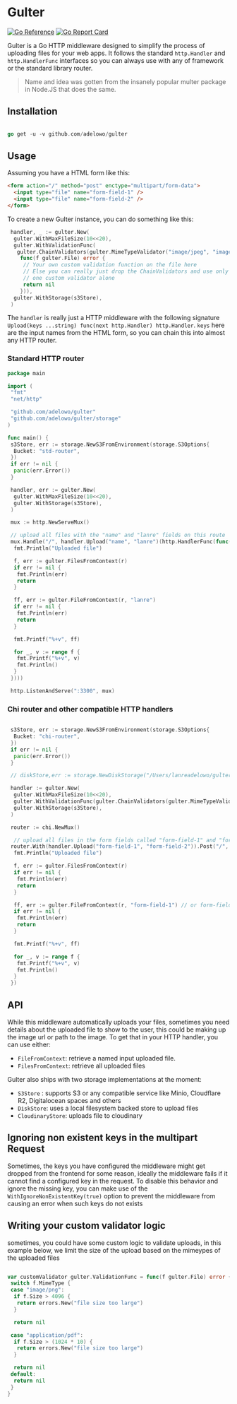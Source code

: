 # Gulter

[![Go Reference](https://pkg.go.dev/badge/github.com/adelowo/gulter.svg)](https://pkg.go.dev/github.com/adelowo/gulter)
[![Go Report Card](https://goreportcard.com/badge/github.com/adelowo/gulter)](https://goreportcard.com/report/github.com/adelowo/gulter)

Gulter is a Go HTTP middleware designed to simplify the process of uploading files
for your web apps. It follows the standard
`http.Handler` and `http.HandlerFunc` interfaces so you can
always use with any of framework or the standard library router.

> Name and idea was gotten from the insanely popular multer package
> in Node.JS that does the same.

## Installation

```go

go get -u -v github.com/adelowo/gulter

```

## Usage

Assuming you have a HTML form like this:

```html
<form action="/" method="post" enctype="multipart/form-data">
  <input type="file" name="form-field-1" />
  <input type="file" name="form-field-2" />
</form>
```

To create a new Gulter instance, you can do something like this:

```go
 handler, _ := gulter.New(
  gulter.WithMaxFileSize(10<<20),
  gulter.WithValidationFunc(
   gulter.ChainValidators(gulter.MimeTypeValidator("image/jpeg", "image/png"),
    func(f gulter.File) error {
     // Your own custom validation function on the file here
     // Else you can really just drop the ChainValidators and use only the MimeTypeValidator or just
     // one custom validator alone
     return nil
    })),
  gulter.WithStorage(s3Store),
 )
```

The `handler` is really just a HTTP middleware with the following signature
`Upload(keys ...string) func(next http.Handler) http.Handler`. `keys` here
are the input names from the HTML form, so you can chain this into almost any HTTP
router.

### Standard HTTP router

```go
package main

import (
 "fmt"
 "net/http"

 "github.com/adelowo/gulter"
 "github.com/adelowo/gulter/storage"
)

func main() {
 s3Store, err := storage.NewS3FromEnvironment(storage.S3Options{
  Bucket: "std-router",
 })
 if err != nil {
  panic(err.Error())
 }

 handler, err := gulter.New(
  gulter.WithMaxFileSize(10<<20),
  gulter.WithStorage(s3Store),
 )

 mux := http.NewServeMux()

 // upload all files with the "name" and "lanre" fields on this route
 mux.Handle("/", handler.Upload("name", "lanre")(http.HandlerFunc(func(w http.ResponseWriter, r *http.Request) {
  fmt.Println("Uploaded file")

  f, err := gulter.FilesFromContext(r)
  if err != nil {
   fmt.Println(err)
   return
  }

  ff, err := gulter.FileFromContext(r, "lanre")
  if err != nil {
   fmt.Println(err)
   return
  }

  fmt.Printf("%+v", ff)

  for _, v := range f {
   fmt.Printf("%+v", v)
   fmt.Println()
  }
 })))

 http.ListenAndServe(":3300", mux)

```

### Chi router and other compatible HTTP handlers

```go

 s3Store, err := storage.NewS3FromEnvironment(storage.S3Options{
  Bucket: "chi-router",
 })
 if err != nil {
  panic(err.Error())
 }

 // diskStore,err := storage.NewDiskStorage("/Users/lanreadelowo/gulter-uploads/")

 handler := gulter.New(
  gulter.WithMaxFileSize(10<<20),
  gulter.WithValidationFunc(gulter.ChainValidators(gulter.MimeTypeValidator("image/jpeg", "image/png"))),
  gulter.WithStorage(s3Store),
 )

 router := chi.NewMux()

  // upload all files in the form fields called "form-field-1" and "form-field-2"
 router.With(handler.Upload("form-field-1", "form-field-2")).Post("/", func(w http.ResponseWriter, r *http.Request) {
  fmt.Println("Uploaded file")

  f, err := gulter.FilesFromContext(r)
  if err != nil {
   fmt.Println(err)
   return
  }

  ff, err := gulter.FileFromContext(r, "form-field-1") // or form-field-2
  if err != nil {
   fmt.Println(err)
   return
  }

  fmt.Printf("%+v", ff)

  for _, v := range f {
   fmt.Printf("%+v", v)
   fmt.Println()
  }
 })

```

## API

While this middleware automatically uploads your files, sometimes you need
details about the uploaded file to show to the user, this could be making up the
image url or path to the image. To get that in your HTTP handler, you can use either:

- `FileFromContext`: retrieve a named input uploaded file.
- `FilesFromContext`: retrieve all uploaded files

Gulter also ships with two storage implementations at the moment:

- `S3Store` : supports S3 or any compatible service like Minio, Cloudflare R2, Digitalocean spaces and others
- `DiskStore`: uses a local filesystem backed store to upload files
- `CloudinaryStore`: uploads file to cloudinary

## Ignoring non existent keys in the multipart Request

Sometimes, the keys you have configured the middleware might get dropped from the
frontend for some reason, ideally the middleware fails if it cannot find a
configured key in the request. To disable this behavior and ignore the missing
key, you can make use of the `WithIgnoreNonExistentKey(true)` option to prevent the
middleware from causing an error when such keys do not exists

## Writing your custom validator logic

sometimes, you could have some custom logic to validate uploads, in this example
below, we limit the size of the upload based on the mimeypes of the uploaded files

```go

var customValidator gulter.ValidationFunc = func(f gulter.File) error {
 switch f.MimeType {
 case "image/png":
  if f.Size > 4096 {
   return errors.New("file size too large")
  }

  return nil

 case "application/pdf":
  if f.Size > (1024 * 10) {
   return errors.New("file size too large")
  }

  return nil
 default:
  return nil
 }
}

```
